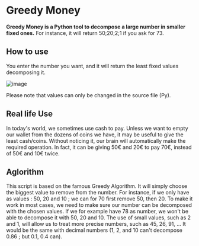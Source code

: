 # Greedy Money
**Greedy Money is a Python tool to decompose a large number in smaller fixed ones.** For instance, it will return 50;20;2;1 if you ask for 73.

## How to use

You enter the number you want, and it will return the least fixed values decomposing it.

![image](https://github.com/BloodAlibi/Greedy_Money/assets/66722031/8ea6f470-f082-46bb-89c3-7e19944a32ab)

Please note that values can only be changed in the source file (Py).


## Real life Use

In today's world, we sometimes use cash to pay. Unless we want to empty our wallet from the dozens of coins we have, it may be useful to give the least cash/coins.
Without noticing it, our brain will automatically make the required operation. In fact, it can be giving 50€ and 20€ to pay 70€, instead of 50€ and 10€ twice.

## Aglorithm

This script is based on the famous Greedy Algorithm. It will simply choose the biggest value to remove from the number. For instance, if we only have as values : 50, 20 and 10 ; we can for 70 first remove 50, then 20.
To make it work in most cases, we need to make sure our number can be decomposed with the chosen values. If we for example have 78 as number, we won't be able to decompose it with 50, 20 and 10. The use of small values, such as 2 and 1, will allow us to treat more precise numbers, such as 45, 26, 91, ... It would be the same with decimal numbers (1, 2, and 10 can't decompose 0.86 ; but 0.1, 0.4 can).

